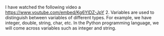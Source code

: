 I have watched the following video a <br />
https://www.youtube.com/embed/Kg6YIDZ-JpY
2. Variables are used to distinguish between variables of different types. For example, we have integer, double, string, char, etc. In the Python programming language, we will come across variables such as integer and string.
